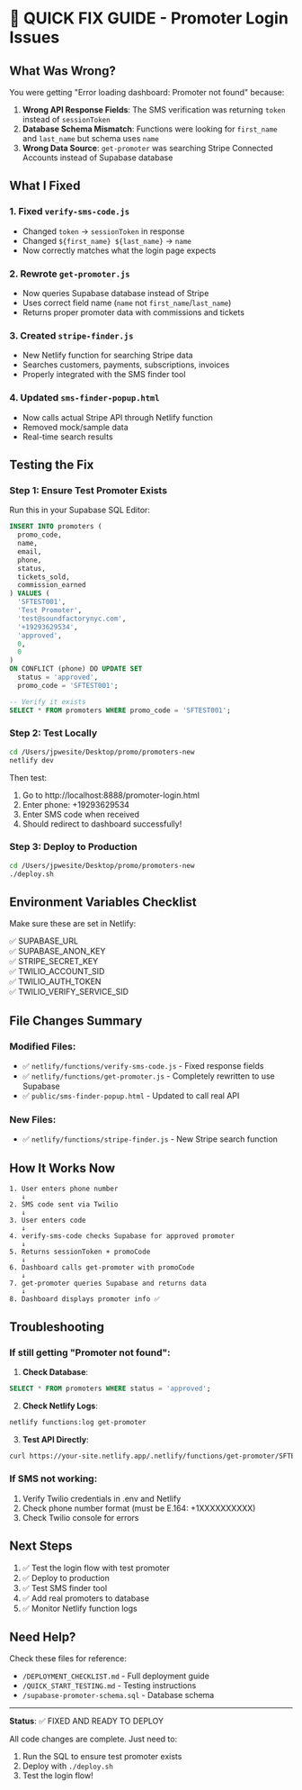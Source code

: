# 🔧 QUICK FIX GUIDE - Promoter Login Issues

## What Was Wrong?

You were getting "Error loading dashboard: Promoter not found" because:

1. **Wrong API Response Fields**: The SMS verification was returning `token` instead of `sessionToken`
2. **Database Schema Mismatch**: Functions were looking for `first_name` and `last_name` but schema uses `name`
3. **Wrong Data Source**: `get-promoter` was searching Stripe Connected Accounts instead of Supabase database

## What I Fixed

### 1. Fixed `verify-sms-code.js`
- Changed `token` → `sessionToken` in response
- Changed `${first_name} ${last_name}` → `name`
- Now correctly matches what the login page expects

### 2. Rewrote `get-promoter.js`  
- Now queries Supabase database instead of Stripe
- Uses correct field name (`name` not `first_name`/`last_name`)
- Returns proper promoter data with commissions and tickets

### 3. Created `stripe-finder.js`
- New Netlify function for searching Stripe data
- Searches customers, payments, subscriptions, invoices
- Properly integrated with the SMS finder tool

### 4. Updated `sms-finder-popup.html`
- Now calls actual Stripe API through Netlify function
- Removed mock/sample data
- Real-time search results

## Testing the Fix

### Step 1: Ensure Test Promoter Exists

Run this in your Supabase SQL Editor:

```sql
INSERT INTO promoters (
  promo_code,
  name,
  email,
  phone,
  status,
  tickets_sold,
  commission_earned
) VALUES (
  'SFTEST001',
  'Test Promoter',
  'test@soundfactorynyc.com',
  '+19293629534',
  'approved',
  0,
  0
)
ON CONFLICT (phone) DO UPDATE SET
  status = 'approved',
  promo_code = 'SFTEST001';

-- Verify it exists
SELECT * FROM promoters WHERE promo_code = 'SFTEST001';
```

### Step 2: Test Locally

```bash
cd /Users/jpwesite/Desktop/promo/promoters-new
netlify dev
```

Then test:
1. Go to http://localhost:8888/promoter-login.html
2. Enter phone: +19293629534
3. Enter SMS code when received
4. Should redirect to dashboard successfully!

### Step 3: Deploy to Production

```bash
cd /Users/jpwesite/Desktop/promo/promoters-new
./deploy.sh
```

## Environment Variables Checklist

Make sure these are set in Netlify:

✅ SUPABASE_URL  
✅ SUPABASE_ANON_KEY  
✅ STRIPE_SECRET_KEY  
✅ TWILIO_ACCOUNT_SID  
✅ TWILIO_AUTH_TOKEN  
✅ TWILIO_VERIFY_SERVICE_SID  

## File Changes Summary

### Modified Files:
- ✅ `netlify/functions/verify-sms-code.js` - Fixed response fields
- ✅ `netlify/functions/get-promoter.js` - Completely rewritten to use Supabase
- ✅ `public/sms-finder-popup.html` - Updated to call real API

### New Files:
- ✅ `netlify/functions/stripe-finder.js` - New Stripe search function

## How It Works Now

```
1. User enters phone number
   ↓
2. SMS code sent via Twilio
   ↓
3. User enters code
   ↓
4. verify-sms-code checks Supabase for approved promoter
   ↓
5. Returns sessionToken + promoCode
   ↓
6. Dashboard calls get-promoter with promoCode
   ↓
7. get-promoter queries Supabase and returns data
   ↓
8. Dashboard displays promoter info ✅
```

## Troubleshooting

### If still getting "Promoter not found":

1. **Check Database**:
```sql
SELECT * FROM promoters WHERE status = 'approved';
```

2. **Check Netlify Logs**:
```bash
netlify functions:log get-promoter
```

3. **Test API Directly**:
```bash
curl https://your-site.netlify.app/.netlify/functions/get-promoter/SFTEST001
```

### If SMS not working:

1. Verify Twilio credentials in .env and Netlify
2. Check phone number format (must be E.164: +1XXXXXXXXXX)
3. Check Twilio console for errors

## Next Steps

1. ✅ Test the login flow with test promoter
2. ✅ Deploy to production
3. ✅ Test SMS finder tool  
4. ✅ Add real promoters to database
5. ✅ Monitor Netlify function logs

## Need Help?

Check these files for reference:
- `/DEPLOYMENT_CHECKLIST.md` - Full deployment guide
- `/QUICK_START_TESTING.md` - Testing instructions
- `/supabase-promoter-schema.sql` - Database schema

---

**Status**: ✅ FIXED AND READY TO DEPLOY

All code changes are complete. Just need to:
1. Run the SQL to ensure test promoter exists
2. Deploy with `./deploy.sh`
3. Test the login flow!